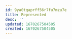 ```yaml
---
id: 9ya0tqaprff56r7fu7mzu7e
title: Represented
desc: ''
updated: 1670267504505
created: 1670267504505
---
```

